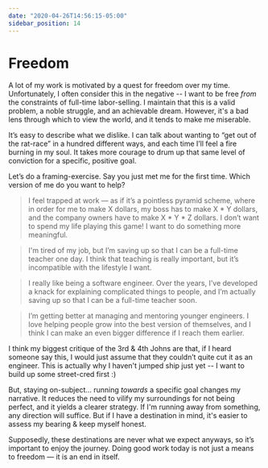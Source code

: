 ```yaml
---
date: "2020-04-26T14:56:15-05:00"
sidebar_position: 14
---
```


# Freedom

A lot of my work is motivated by a quest for freedom over my time. Unfortunately, I often consider this in the negative -- I want to be free _from_ the constraints of full-time labor-selling. I maintain that this is a valid problem, a noble struggle, and an achievable dream. However, it's a bad lens through which to view the world, and it tends to make me miserable.

It’s easy to describe what we dislike. I can talk about wanting to “get out of the rat-race” in a hundred different ways, and each time I’ll feel a fire burning in my soul. It takes more courage to drum up that same level of conviction for a specific, positive goal.

Let’s do a framing-exercise. Say you just met me for the first time. Which version of me do you want to help?

> I feel trapped at work — as if it’s a pointless pyramid scheme, where in order for me to make X dollars, my boss has to make X \* Y dollars, and the company owners have to make X \* Y \* Z dollars. I don’t want to spend my life playing this game! I want to do something more meaningful.

> I'm tired of my job, but I’m saving up so that I can be a full-time teacher one day. I think that teaching is really important, but it’s incompatible with the lifestyle I want.

> I really like being a software engineer. Over the years, I’ve developed a knack for explaining complicated things to people, and I’m actually saving up so that I can be a full-time teacher soon.

> I’m getting better at managing and mentoring younger engineers. I love helping people grow into the best version of themselves, and I think I can make an even bigger difference if I reach them earlier.

I think my biggest critique of the 3rd & 4th Johns are that, if I heard someone say this, I would just assume that they couldn’t quite cut it as an engineer. This is actually why I haven't jumped ship just yet -- I want to build up some street-cred first :)

But, staying on-subject… running _towards_ a specific goal changes my narrative. It reduces the need to vilify my surroundings for not being perfect, and it yields a clearer strategy. If I'm running away from something, any direction will suffice. But if I have a destination in mind, it's easier to assess my bearing & keep myself honest.

Supposedly, these destinations are never what we expect anyways, so it’s important to enjoy the journey. Doing good work today is not just a means to freedom — it is an end in itself.

